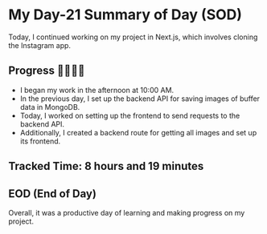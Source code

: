 # My Day-21 Summary of Day (SOD)

Today, I continued working on my project in Next.js, which involves cloning the Instagram app.

## Progress 🧑‍💻🧑‍💻
- I began my work in the afternoon at 10:00 AM.
- In the previous day, I set up the backend API for saving images of buffer data in MongoDB.
- Today, I worked on setting up the frontend to send requests to the backend API.
- Additionally, I created a backend route for getting all images and set up its frontend.

## Tracked Time: 8 hours and 19 minutes

## EOD (End of Day)
Overall, it was a productive day of learning and making progress on my project.
